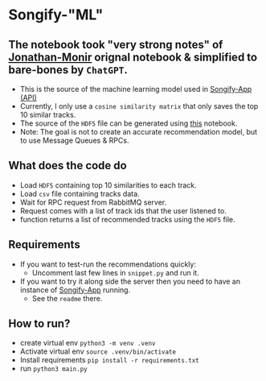 # Songify-"ML"
## The notebook took "very strong notes" of [Jonathan-Monir](https://github.com/Jonathan-Monir) orignal notebook & simplified to bare-bones by `ChatGPT`.
- This is the source of the machine learning model used in [Songify-App (API)]('https://github.com/G0maa/songify-app')
- Currently, I only use a `cosine similarity matrix` that only saves the top 10 similar tracks.
- The source of the `HDF5` file can be generated using [this](https://colab.research.google.com/drive/1s0da0T2G7sRxZrqDM0-Mj0oxhgwDKHY9?usp=sharing) notebook.
- Note: The goal is not to create an accurate recommendation model, but to use Message Queues & RPCs.

## What does the code do

- Load `HDF5` containing top 10 similarities to each track.
- Load `csv` file containing tracks data.
- Wait for RPC request from RabbitMQ server.
- Request comes with a list of track ids that the user listened to.
- function returns a list of recommended tracks using the `HDF5` file.

## Requirements
- If you want to test-run the recommendations quickly:
  - Uncomment last few lines in `snippet.py` and run it.
- If you want to try it along side the server then you need to have an instance of [Songify-App]('https://github.com/G0maa/songify-app') running.
  - See the `readme` there.

## How to run?
- create virtual env `python3 -m venv .venv`
- Activate virtual env `source .venv/bin/activate`
- Install requirements `pip install -r requirements.txt`
- run `python3 main.py`
